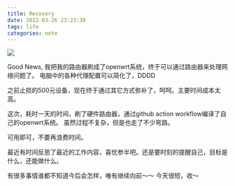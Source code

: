 ```yaml
---
title: Recovery
date: 2022-03-26 23:23:39
tags: life
categories: note
---
```

![](https://images.pexels.com/photos/6332857/pexels-photo-6332857.jpeg?crop=entropy&cs=srgb&dl=pexels-carlos-jairo-6332857.jpg&fit=crop&fm=jpg&h=2000&w=2000)

Good News, 我把我的路由器刷成了openwrt系统，终于可以通过路由器来处理网络问题了。
电脑中的各种代理配置可以简化了，DDDD

之前止损的500元设备，现在终于通过其它方式弥补了，呵呵。主要时间成本太高。

这次，耗时一天的时间，刷了硬件路由器，通过github action workflow编译了自己的openwrt系统。
虽然过程不复杂，但是也走了不少弯路。

可用即可，不要再浪费时间。

<!-- more -->

最近有时间反思了最近的工作内容，喜忧参半吧。还是要时刻的提醒自己，目标是什么，还能做什么。

有很多事情谁都不知道今后会怎样，唯有继续向前～～
今天很短，收～